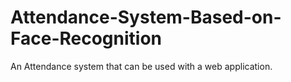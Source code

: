# Attendance-System-Based-on-Face-Recognition
An Attendance system that can be used with a web application.
